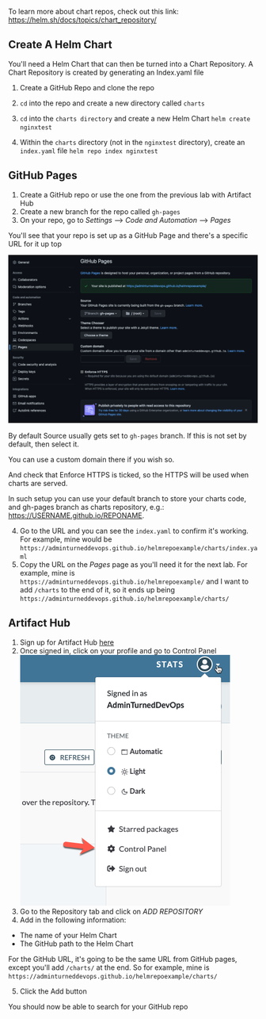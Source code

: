 To learn more about chart repos, check out this link: https://helm.sh/docs/topics/chart_repository/


## Create A Helm Chart
You'll need a Helm Chart that can then be turned into a Chart Repository. A Chart Repository is created by generating an Index.yaml file

1. Create a GitHub Repo and clone the repo

2. `cd` into the repo and create a new directory called `charts`

2. `cd` into the `charts directory` and create a new Helm Chart
`helm create nginxtest`

3. Within the `charts` directory (not in the `nginxtest` directory), create an `index.yaml` file
`helm repo index nginxtest`

## GitHub Pages

1. Create a GitHub repo or use the one from the previous lab with Artifact Hub
2. Create a new branch for the repo called `gh-pages`
3. On your repo, go to *Settings* --> *Code and Automation* --> *Pages*

You'll see that your repo is set up as a GitHub Page and there's a specific URL for it up top

![](images/2.png)

By default Source usually gets set to `gh-pages` branch. If this is not set by default, then select it.

You can use a custom domain there if you wish so.

And check that Enforce HTTPS is ticked, so the HTTPS will be used when charts are served.

In such setup you can use your default branch to store your charts code, and gh-pages branch as charts repository, e.g.: https://USERNAME.github.io/REPONAME.

4. Go to the URL and you can see the `index.yaml` to confirm it's working. For example, mine would be `https://adminturneddevops.github.io/helmrepoexample/charts/index.yaml`
5. Copy the URL on the *Pages* page as you'll need it for the next lab. For example, mine is `https://adminturneddevops.github.io/helmrepoexample/` and I want to add `/charts` to the end of it, so it ends up being `https://adminturneddevops.github.io/helmrepoexample/charts/`

## Artifact Hub

1. Sign up for Artifact Hub [here](https://artifacthub.io/)
2. Once signed in, click on your profile and go to Control Panel
![](images/1.png)
3. Go to the Repository tab and click on *ADD REPOSITORY*
4. Add in the following information:
- The name of your Helm Chart
- The GitHub path to the Helm Chart

For the GitHub URL, it's going to be the same URL from GitHub pages, except you'll add `/charts/` at the end. So for example, mine is `https://adminturneddevops.github.io/helmrepoexample/charts/`

5. Click the Add button

You should now be able to search for your GitHub repo